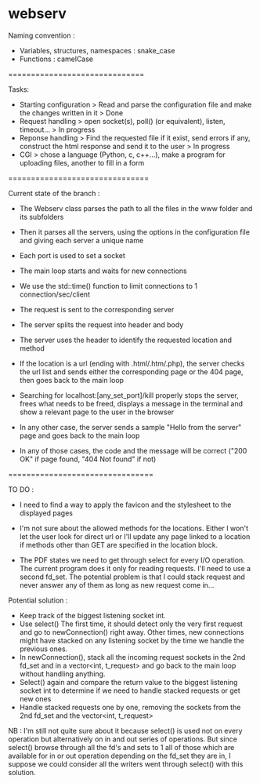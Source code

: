 # webserv

Naming convention :

- Variables, structures, namespaces : snake_case
- Functions : camelCase

==============================

Tasks:

- Starting configuration > Read and parse the configuration file and make the changes written in it > Done
- Request handling > open socket(s), poll() (or equivalent), listen, timeout... > In progress
- Reponse handling > Find the requested file if it exist, send errors if any, construct the html response and send it to the user > In progress
- CGI > chose a language (Python, c, c++...), make a program for uploading files, another to fill in a form

===============================

Current state of the branch :

- The Webserv class parses the path to all the files in the www folder and its subfolders

- Then it parses all the servers, using the options in the configuration file and giving each server a unique name

- Each port is used to set a socket

- The main loop starts and waits for new connections

- We use the std::time() function to limit connections to 1 connection/sec/client

- The request is sent to the corresponding server

- The server splits the request into header and body

- The server uses the header to identify the requested location and method

- If the location is a url (ending with .html/.htm/.php), the server checks the url list and sends either the corresponding page or the 404 page, then goes back to the main loop

- Searching for localhost:[any_set_port]/kill properly stops the server, frees what needs to be freed, displays a message in the terminal and show a relevant page to the user in the browser

- In any other case, the server sends a sample "Hello from the server" page and goes back to the main loop

- In any of those cases, the code and the message will be correct ("200 OK" if page found, "404 Not found" if not)

================================

TO DO :

- I need to find a way to apply the favicon and the stylesheet to the displayed pages

- I'm not sure about the allowed methods for the locations. Either I won't let the user look for direct url or I'll update any page linked to a location if methods other than GET are specified in the location block.

- The PDF states we need to get through select for every I/O operation. The current program does it only for reading requests. I'll need to use a second fd_set. The potential problem is that I could stack request and never answer any of them as long as new request come in...

Potential solution : 
- Keep track of the biggest listening socket int. 
- Use select() The first time, it should detect only the very first request and go to newConnection() right away. Other times, new connections might have stacked on any listening socket by the time we handle the previous ones.
- In newConnection(), stack all the incoming request sockets in the 2nd fd_set and in a vector<int, t_request> and go back to the main loop without handling anything.
- Select() again and compare the return value to the biggest listening socket int to determine if we need to handle stacked requests or get new ones
- Handle stacked requests one by one, removing the sockets from the 2nd fd_set and the vector<int, t_request>

NB : I'm still not quite sure about it because select() is used not on every operation but alternatively on in and out series of operations. But since select() browse through all the fd's and sets to 1 all of those which are available for in or out operation depending on the fd_set they are in, I suppose we could consider all the writers went through select() with this solution.